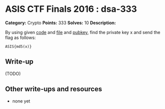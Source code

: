 # ASIS CTF Finals 2016 : dsa-333

**Category:** Crypto
**Points:** 333
**Solves:** 10
**Description:**

By using given [code](DSA.txz) and [file](params.txt) and [pubkey](pubkey), find the private key x and send the flag as follows:

	ASIS{md5(x)}

## Write-up

(TODO)

## Other write-ups and resources

* none yet
